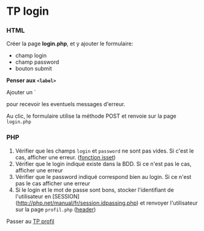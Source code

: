 # TP login

### HTML

Créer la page **login.php**, et y ajouter le formulaire:

- champ login
- champ password
- bouton submit

**Penser aux `<label>`**

Ajouter un `<p> pour recevoir les eventuels messages d'erreur.

Au clic, le formulaire utilise la méthode POST et renvoie sur la page `login.php`

### PHP

1. Vérifier que les champs `login` et `password` ne sont pas vides. Si c'est le cas, afficher une erreur. ([fonction isset](http://php.net/manual/fr/function.isset.php))
2. Vérifier que le login indiqué existe dans la BDD. Si ce n'est pas le cas, afficher une erreur
3. Vérifier que le password indiqué correspond bien au login. Si ce n'est pas le cas afficher une erreur
4. Si le login et le mot de passe sont bons, stocker l'identifiant de l'utilisateur en [SESSION] (http://php.net/manual/fr/session.idpassing.php) et renvoyer l'utilisateur sur la page `profil.php` ([header](http://php.net/manual/fr/function.header.php))

Passer au [TP profil](profil.md)